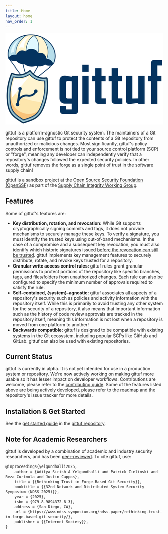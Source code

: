 ```yaml
---
title: Home
layout: home
nav_order: 1
---
```


![gittuf logo](https://raw.githubusercontent.com/gittuf/community/bd8b367fa91fab0fddaa1943e0131e90e04e6b10/artwork/PNG/gittuf_horizontal-color.png)

gittuf is a platform-agnostic Git security system. The maintainers of a Git
repository can use gittuf to protect the contents of a Git repository from
unauthorized or malicious changes. Most significantly, gittuf's policy controls
and enforcement is not tied to your source control platform (SCP) or "forge",
meaning any developer can independently verify that a repository's changes
followed the expected security policies. In other words, gittuf removes the
forge as a single point of trust in the software supply chain!

gittuf is a sandbox project at the [Open Source Security Foundation (OpenSSF)]
as part of the [Supply Chain Integrity Working Group].

## Features

Some of gittuf's features are:
- **Key distribution, rotation, and revocation:** While Git supports
  cryptographically signing commits and tags, it does not provide mechanisms to
  securely manage these keys. To verify a signature, you must identify the
  trusted keys using out-of-band mechanisms. In the case of a compromise and a
  subsequent key revocation, you must also identify which historic signatures
  issued [before the revocation can still be
  trusted](https://karl.kornel.us/2017/10/welp-there-go-my-git-signatures/).
  gittuf implements key management features to securely distribute, rotate, and
  revoke keys trusted for a repository.
- **Granular write access control rules:** gittuf rules grant granular
  permissions to protect portions of the repository like specific branches,
  tags, and files/folders from unauthorized changes. Each rule can also be
  configured to specify the minimum number of approvals required to satisfy the
  rule.
- **Self-contained, {system}-agnostic:** gittuf associates all aspects of a
  repository's security such as policies and activity information with the
  repository itself. While this is primarily to avoid trusting any other system
  for the security of a repository, it also means that important information
  such as the history of code review approvals are tracked in the repository
  itself, meaning this information is not lost when a repository is moved from
  one platform to another!
- **Backwards compatible:** gittuf is designed to be compatible with existing
  systems in the Git ecosystem, including popular SCPs like GitHub and GitLab.
  gittuf can also be used with existing repositories.

## Current Status

gittuf is currently in alpha. It is not yet intended for use in a production
system or repository. We're now actively working on making gittuf more usable so
it has lesser impact on developer workflows. Contributions are welcome, please
refer to the [contributing guide]. Some of the features listed above are being
actively developed, please refer to the [roadmap] and the repository's issue
tracker for more details.

## Installation & Get Started

See the [get started guide] in the [gittuf repository].

## Note for Academic Researchers

gittuf is developed by a combination of academic and industry security
researchers, and has been [peer-reviewed]. To cite gittuf, use:

```
@inproceedings{yelgundhalli2025,
    author = {Aditya Sirish A Yelgundhalli and Patrick Zielinski and Reza Curtmola and Justin Cappos},
    title = {{Rethinking Trust in Forge-Based Git Security}},
    booktitle = {{32nd Network and Distributed System Security Symposium (NDSS 2025)}},
    year = {2025},
    isbn = {979-8-9894372-8-3},
    address = {San Diego, CA},
    url = {https://www.ndss-symposium.org/ndss-paper/rethinking-trust-in-forge-based-git-security/},
    publisher = {{Internet Society}},
}
```

[Open Source Security Foundation (OpenSSF)]: https://openssf.org/
[Supply Chain Integrity Working Group]: https://github.com/ossf/wg-supply-chain-integrity
[gittuf repository]: https://github.com/gittuf/gittuf
[get started guide]: https://github.com/gittuf/gittuf/blob/main/docs/get-started.md
[roadmap]: https://github.com/gittuf/gittuf/blob/main/docs/roadmap.md
[contributing guide]: https://github.com/gittuf/gittuf/blob/main/CONTRIBUTING.md
[peer-reviewed]: https://www.ndss-symposium.org/wp-content/uploads/2025-1008-paper.pdf
